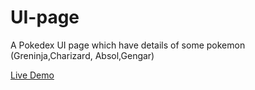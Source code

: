 # UI-page

A Pokedex UI page which have details of some pokemon (Greninja,Charizard, Absol,Gengar)

[Live Demo](https://codeid9.github.io/pokemon-UI-page/)
